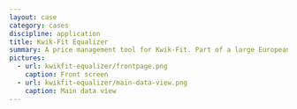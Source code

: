 ```yaml
---
layout: case
category: cases
discipline: application
title: Kwik-Fit Equalizer
summary: A price management tool for Kwik-Fit. Part of a large European car garage conglomerate. 
pictures:
  - url: kwikfit-equalizer/frontpage.png
    caption: Front screen
  - url: kwikfit-equalizer/main-data-view.png
    caption: Main data view
---
```

